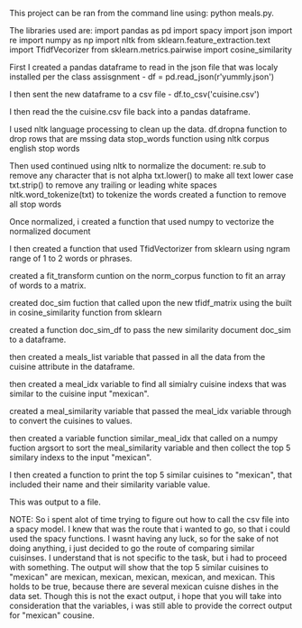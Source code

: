 This project can be ran from the command line using: python meals.py.

The libraries used are: 
        import pandas as pd
        import spacy
        import json
        import re
        import numpy as np
        import nltk
        from sklearn.feature_extraction.text import TfidfVecorizer
        from sklearn.metrics.pairwise import cosine_similarity
    
First I created a pandas dataframe to read in the json file that was localy installed per the class assisgnment - df = pd.read_json(r'yummly.json')

I then sent the new dataframe to a csv file - df.to_csv('cuisine.csv')

I then read the the cuisine.csv file back into a pandas dataframe.

I used nltk language processing to clean up the data.
      df.dropna function to drop rows that are mssing data
      stop_words function using nltk corpus english stop words
      
Then used continued using nltk to normalize the document:
    re.sub to remove any character that is not alpha
    txt.lower() to make all text lower case
    txt.strip() to remove any trailing or leading white spaces
    nltk.word_tokenize(txt) to tokenize the words
    created a function to remove all stop words
    
Once normalized, i created a function that used numpy to vectorize the normalized document

I then created a function that used TfidVectorizer from sklearn using ngram range of 1 to 2 words or phrases.

created a fit_transform cuntion on the norm_corpus function to fit an array of words to a matrix.

created doc_sim fuction that called upon the new tfidf_matrix using the built in cosine_similarity function from sklearn

created a function doc_sim_df to pass the new similarity document doc_sim to a dataframe.

then created a meals_list variable that passed in all the data from the cuisine attribute in the dataframe.

then created a meal_idx variable to find all simialry cuisine indexs that was similar to the cuisine input "mexican". 

created a meal_similarity variable that passed the meal_idx variable through to convert the cuisines to values.  

then created a variable function similar_meal_idx that called on a numpy fuction argsort to sort the meal_similarity variable and then collect the top 5 similary indexs to the input "mexican".

I then created a function to print the top 5 similar cuisines to "mexican", that included their name and their similarity variable value.

This was output to a file.  

NOTE:
    So i spent alot of time trying to figure out how to call the csv file into a spacy model.  I knew that was the route that i wanted to go,
    so that i could used the spacy functions.  I wasnt having any luck, so for the sake of not doing anything, i just decided to go the route of comparing similar cuisinses.
    I understand that is not specific to the task, but i had to proceed with something. The output will show that the top 5 similar cuisines to "mexican" are mexican, mexican, mexican, mexican, and mexican.
    This holds to be true, because there are several mexican cuisne dishes in the data set.  Though this is not the exact output, i hope that you will take into consideration that the variables, i was still able to provide the correct output for "mexican" cousine.
    

